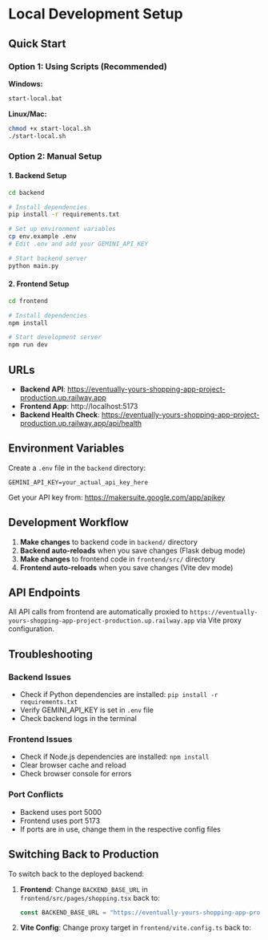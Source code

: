 # Local Development Setup

## Quick Start

### Option 1: Using Scripts (Recommended)

**Windows:**
```bash
start-local.bat
```

**Linux/Mac:**
```bash
chmod +x start-local.sh
./start-local.sh
```

### Option 2: Manual Setup

#### 1. Backend Setup
```bash
cd backend

# Install dependencies
pip install -r requirements.txt

# Set up environment variables
cp env.example .env
# Edit .env and add your GEMINI_API_KEY

# Start backend server
python main.py
```

#### 2. Frontend Setup
```bash
cd frontend

# Install dependencies
npm install

# Start development server
npm run dev
```

## URLs

- **Backend API**: https://eventually-yours-shopping-app-project-production.up.railway.app
- **Frontend App**: http://localhost:5173
- **Backend Health Check**: https://eventually-yours-shopping-app-project-production.up.railway.app/api/health

## Environment Variables

Create a `.env` file in the `backend` directory:

```env
GEMINI_API_KEY=your_actual_api_key_here
```

Get your API key from: https://makersuite.google.com/app/apikey

## Development Workflow

1. **Make changes** to backend code in `backend/` directory
2. **Backend auto-reloads** when you save changes (Flask debug mode)
3. **Make changes** to frontend code in `frontend/src/` directory
4. **Frontend auto-reloads** when you save changes (Vite dev mode)

## API Endpoints

All API calls from frontend are automatically proxied to `https://eventually-yours-shopping-app-project-production.up.railway.app` via Vite proxy configuration.

## Troubleshooting

### Backend Issues
- Check if Python dependencies are installed: `pip install -r requirements.txt`
- Verify GEMINI_API_KEY is set in `.env` file
- Check backend logs in the terminal

### Frontend Issues
- Check if Node.js dependencies are installed: `npm install`
- Clear browser cache and reload
- Check browser console for errors

### Port Conflicts
- Backend uses port 5000
- Frontend uses port 5173
- If ports are in use, change them in the respective config files

## Switching Back to Production

To switch back to the deployed backend:

1. **Frontend**: Change `BACKEND_BASE_URL` in `frontend/src/pages/shopping.tsx` back to:
   ```typescript
   const BACKEND_BASE_URL = "https://eventually-yours-shopping-app-project-production.up.railway.app";
   ```

2. **Vite Config**: Change proxy target in `frontend/vite.config.ts` back to:
   ```typescript
 